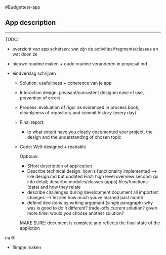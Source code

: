 
#Budgetteer-app

## App description

____________

TODO:

- overzicht van app schetsen: wat zijn de activities/fragments/classes en wat doen ze

- nieuwe readme maken + oude readme veranderen in proposal.md

- eindverslag schrijven
	- Solution: usefullness + coherence van je app
	- Interaction design: pleasant/consistent designm ease of use, prevention of errors
	- Process: evaluation of rigor as evidenced in process book, cleanlyness of 
		repository and commit history (every day)
	- Final report: 
		- to what extent have you clearly documented your project, 
			the design and the understanding of chosen topic
	- Code: Well-designed + readable


		Opbouw: 
		- SHort description of application
		- Describe technical design: how is functionality implemented
			--> like design.md but updated
			First: high level overview
			second: go into detail; describe modules/classes (apps)
							files/functions (data)
							and how they relate
		- describe challenges during development
			document all important changes 
			--> let see how much youve learned past month
		- defend decisions by writing argument (single paragraph)
			why was is good to do it different?
			trade-offs current solution?
			given more time: would you choose another solution?
	
		MAKE SURE: 
		document is complete and reflects the final state of the appliction

na 6: 

- filmpje maken